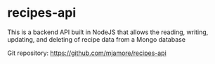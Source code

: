 # recipes-api
This is a backend API built in NodeJS that allows the reading, writing, updating, and deleting of recipe data from a Mongo database

Git repository: https://github.com/mjamore/recipes-api